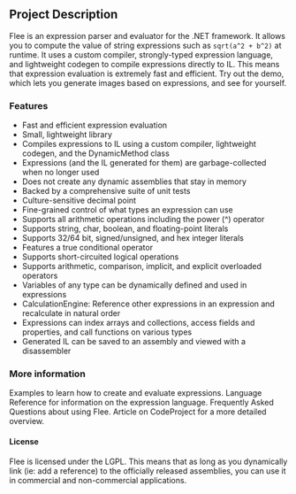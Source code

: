 ## Project Description
Flee is an expression parser and evaluator for the .NET framework. It allows you to compute the value of string expressions such as `sqrt(a^2 + b^2)` at runtime. It uses a custom compiler, strongly-typed expression language, and lightweight codegen to compile expressions directly to IL. This means that expression evaluation is extremely fast and efficient. Try out the demo, which lets you generate images based on expressions, and see for yourself.

### Features
* Fast and efficient expression evaluation
* Small, lightweight library
* Compiles expressions to IL using a custom compiler, lightweight codegen, and the DynamicMethod class
* Expressions (and the IL generated for them) are garbage-collected when no longer used
* Does not create any dynamic assemblies that stay in memory
* Backed by a comprehensive suite of unit tests
* Culture-sensitive decimal point
* Fine-grained control of what types an expression can use
* Supports all arithmetic operations including the power (^) operator
* Supports string, char, boolean, and floating-point literals
* Supports 32/64 bit, signed/unsigned, and hex integer literals
* Features a true conditional operator
* Supports short-circuited logical operations
* Supports arithmetic, comparison, implicit, and explicit overloaded operators
* Variables of any type can be dynamically defined and used in expressions
* CalculationEngine: Reference other expressions in an expression and recalculate in natural order
* Expressions can index arrays and collections, access fields and properties, and call functions on various types
* Generated IL can be saved to an assembly and viewed with a disassembler

### More information
Examples to learn how to create and evaluate expressions.
Language Reference for information on the expression language.
Frequently Asked Questions about using Flee.
Article on CodeProject for a more detailed overview.

#### License
Flee is licensed under the LGPL. This means that as long as you dynamically link (ie: add a reference) to the officially released assemblies, you can use it in commercial and non-commercial applications.
